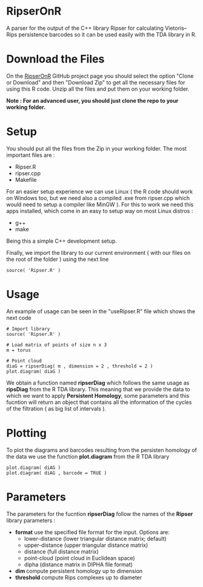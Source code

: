 # RipserOnR

A parser for the output of the C++ library Ripser for calculating Vietoris–Rips persistence barcodes so it can be used easily with the TDA library in R.

# Download the Files

On the [RipserOnR](https://github.com/holt0102/RipserOnR) GitHub project page you should select the option "Clone or Download" and then "Download Zip" to get all the necessary files for using this R code. Unzip all the files and put them on your working folder.

**Note : For an advanced user, you should just clone the repo to your working folder.**

# Setup

You should put all the files from the Zip in your working folder. The most important files are :

* Ripser.R
* ripser.cpp
* Makefile

For an easier setup experience we can use Linux ( the R code should work on Windows too, but we need also a compiled .exe from ripser.cpp which would need to setup a compiler like MinGW ). For this to work we need this apps installed, which come in an easy to setup way on most Linux distros :

* g++
* make

Being this a simple C++ development setup. 

Finally, we import the library to our current environment ( with our files on the root of the folder ) using the next line 

```
source( 'Ripser.R' )
```

# Usage 

An example of usage can be seen in the "useRipser.R" file which shows the next code

```
# Import library  
source( 'Ripser.R' )

# Load matrix of points of size n x 3
m = torus

# Point cloud
diaG = ripserDiag( m , dimension = 2 , threshold = 2 )
plot.diagram( diaG )
```

We obtain a function named **ripserDiag** which follows the same usage as **ripsDiag** from the R TDA library. This meaning that we provide the data to which we want to apply **Persistent Homology**, some parameters and this fucntion will return an object that contains all the information of the cycles of the filtration ( as big list of intervals ).

# Plotting

To plot the diagrams and barcodes resulting from the persisten homology of the data we use the function **plot.diagram** from the R TDA library

```
plot.diagram( diAG )
plot.diagram( diAG , barcode = TRUE )
```

# Parameters
The parameters for the fucntion **ripserDiag** follow the names of the **Ripser** library parameters :

- **format**         use the specified file format for the input. Options are:
  - lower-distance (lower triangular distance matrix; default)
  - upper-distance (upper triangular distance matrix)
  - distance       (full distance matrix)
  - point-cloud    (point cloud in Euclidean space)
  - dipha          (distance matrix in DIPHA file format)
- **dim <k>**        compute persistent homology up to dimension <k>
- **threshold <t>**  compute Rips complexes up to diameter <t>


